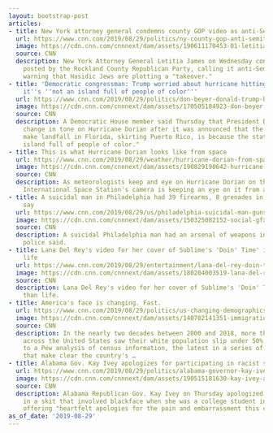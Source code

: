 ```yaml
---
layout: bootstrap-post
articles:
- title: New York attorney general condemns county GOP video as anti-Semitic
  url: https://www.cnn.com/2019/08/29/politics/ny-county-gop-anti-semitic-video/index.html
  image: https://cdn.cnn.com/cnnnext/dam/assets/190611170453-01-letitia-james-file-super-tease.jpg
  source: CNN
  description: New York Attorney General Letitia James on Wednesday condemned a video
    posted by the Rockland County Republican Party, calling it anti-Semitic for falsely
    warning that Hasidic Jews are plotting a "takeover."
- title: 'Democratic congressman: Trump worried about hurricane hitting Florida because
    it''s ''not an island full of people of color'''
  url: https://www.cnn.com/2019/08/29/politics/don-beyer-donald-trump-hurricane-dorian-puerto-rico-cnntv/index.html
  image: https://cdn.cnn.com/cnnnext/dam/assets/170505184923-don-beyer-super-tease.jpg
  source: CNN
  description: A Democratic House member said Thursday that President Donald Trump's
    change in tone on Hurricane Dorian after it was announced that the storm will
    make landfall in Florida, skirting Puerto Rico, is because the state "is not an
    island full of people of color."
- title: This is what Hurricane Dorian looks like from space
  url: https://www.cnn.com/2019/08/29/weather/hurricane-dorian-from-space-wxc-trnd/index.html
  image: https://cdn.cnn.com/cnnnext/dam/assets/190829190642-hurricane-dorian-from-space-super-tease.jpg
  source: CNN
  description: As meteorologists keep and eye on Hurricane Dorian on the ground, the
    International Space Station's camera is keeping an eye on it from above.
- title: A suicidal man in Philadelphia had 39 firearms, 8 grenades in his home, police
    say
  url: https://www.cnn.com/2019/08/29/us/philadelphia-suicidal-man-guns-grenades/index.html
  image: https://cdn.cnn.com/cnnnext/dam/assets/150325082152-social-gfx-cnn-logo-super-tease.jpg
  source: CNN
  description: A suicidal Philadelphia man had an arsenal of weapons in his home,
    police said.
- title: Lana Del Rey's video for her cover of Sublime's 'Doin' Time' is larger than
    life
  url: https://www.cnn.com/2019/08/29/entertainment/lana-del-rey-doin-time-sublime/index.html
  image: https://cdn.cnn.com/cnnnext/dam/assets/180204003519-lana-del-rey-super-tease.jpg
  source: CNN
  description: Lana Del Rey's video for her cover of Sublime's 'Doin' Time' is larger
    than life.
- title: America's face is changing. Fast.
  url: https://www.cnn.com/2019/08/29/politics/us-changing-demographics/index.html
  image: https://cdn.cnn.com/cnnnext/dam/assets/140702141351-immigration-boy-american-flag-story-top.jpg
  source: CNN
  description: In the nearly two decades between 2000 and 2018, more than 100 counties
    across the United States saw their white population slip under 50%, according
    to a Pew analysis of census information, the latest in a series of data points
    that make clear the country's …
- title: Alabama Gov. Kay Ivey apologizes for participating in racist skit in college
  url: https://www.cnn.com/2019/08/29/politics/alabama-governor-kay-ivey-apology-college-racist-skit/index.html
  image: https://cdn.cnn.com/cnnnext/dam/assets/190515181630-kay-ivey-abortion-bill-0515-super-tease.jpg
  source: CNN
  description: Alabama Republican Gov. Kay Ivey on Thursday apologized for participating
    in a skit that involved blackface when she was a college student in the 1960s,
    offering "heartfelt apologies for the pain and embarrassment this causes."
as_of_date: '2019-08-29'
---
```


